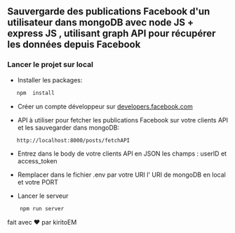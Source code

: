 ## Sauvergarde des publications Facebook d'un utilisateur dans mongoDB avec node JS + express JS , utilisant graph API pour récupérer les données depuis Facebook

### Lancer le projet sur local
-   Installer les packages:

```js
   npm  install
```

-   Créer un compte développeur sur [developers.facebook.com](https://developers.facebook.com/)

-   API à utiliser pour fetcher les publications Facebook sur votre clients API et les sauvegarder dans mongoDB:
```bash
   http://localhost:8000/posts/fetchAPI
```

-   Entrez dans le body de votre clients API en JSON les champs : userID et access_token

-   Remplacer dans le fichier .env par votre URI l' URI de mongoDB en local et votre PORT

- Lancer le serveur

```js
    npm run server
```
fait avec ❤️ par kiritoEM
